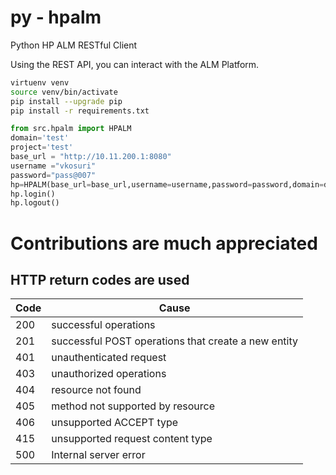 py - hpalm
==========

Python HP ALM RESTful Client

Using the REST API, you can interact with the ALM Platform.

``` Bash
virtuenv venv
source venv/bin/activate
pip install --upgrade pip
pip install -r requirements.txt
```

``` Python
from src.hpalm import HPALM
domain='test'
project='test'
base_url = "http://10.11.200.1:8080"
username ="vkosuri"
password="pass@007"
hp=HPALM(base_url=base_url,username=username,password=password,domain=domain,project=project)
hp.login()
hp.logout()
```

# Contributions are much appreciated

HTTP return codes are used
--------------------------

|  Code | Cause                                               |
|-------|-----------------------------------------------------|
| 200   | successful operations                               |
| 201   | successful POST operations that create a new entity |
| 401   | unauthenticated request                             |
| 403   | unauthorized operations                             |
| 404   | resource not found                                  |
| 405   | method not supported by resource                    |
| 406   | unsupported ACCEPT type                             |
| 415   | unsupported request content type                    |
| 500   | Internal server error                               |
